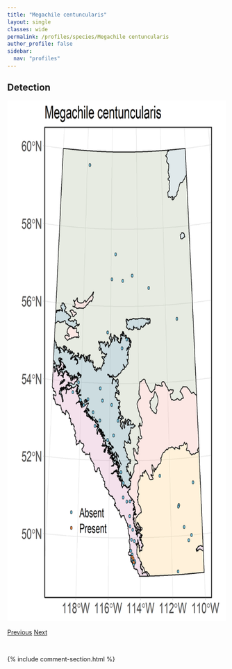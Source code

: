 ```yaml
---
title: "Megachile centuncularis"
layout: single
classes: wide
permalink: /profiles/species/Megachile centuncularis
author_profile: false
sidebar:
  nav: "profiles"
---
```


<h2>Detection</h2>

<a href="/assets/figures/species/Megachile centuncularis/range-map.png">
<img src="/assets/figures/species/Megachile centuncularis/range-map.png" height = "1200" width = "800">
</a>

<a href="/profiles/species/Lepturobosca chrysocoma" class="pagination--pager" title="PreviousName">Previous</a> <a href="/profiles/species/Megachile circumcincta" class="pagination--pager" title="NextName">Next</a>

<p>&nbsp;</p>

{% include comment-section.html %}
